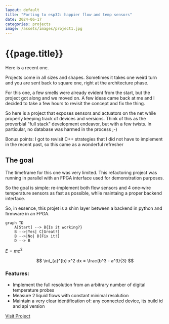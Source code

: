 ```yaml
---
layout: default
title: "Porting to esp32: happier flow and temp sensors"
date: 2024-06-17
categories: projects
image: /assets/images/project1.jpg
---
```


# {{page.title}}
Here is a recent one.

Projects come in all sizes and shapes. Sometimes it takes one weird turn
and you are sent back to square one, right at the architecture phase.

For this one, a few smells were already evident from the start, but the
project got along and we moved on. A few ideas came back at me and I
decided to take a few hours to revisit the concept and fix the thing.

So here is a project that exposes sensors and actuators on the net while
properly keeping track of devices and versions. Think of this as the
proverbial "full stack" development endeavor, but with a few twists. In
particular, no database was harmed in the process ;-)

Bonus points: I got to revisit C++ strategies that I did not have to
implement in the recent past, so this came as a wonderful refresher

## The goal

The timeframe for this one was very limited. This refactoring project
was running in parallel with an FPGA interface used for demonstration
purposes.

So the goal is simple: re-implement both flow sensors and 4 one-wire
temperature sensors as fast as possible, while maintaing a proper
backend interface.

So, in essence, this projet is a shim layer between a backend in python
and firmware in an FPGA.


```mermaid
graph TD
    A[Start] --> B{Is it working?}
    B -->|Yes| C[Great!]
    B -->|No| D[Fix it!]
    D --> B
```

$E=mc^2$

$$
\int_{a}^{b} x^2 dx = \frac{b^3 - a^3}{3}
$$


### Features:
- Implement the full resolution from an arbitrary number of digital temperature probes
- Measure 2 liquid flows with constant minimal resolution
- Maintain a very clear identification of: any connected device, its build id and api version


[Visit Project](https://example.com)

